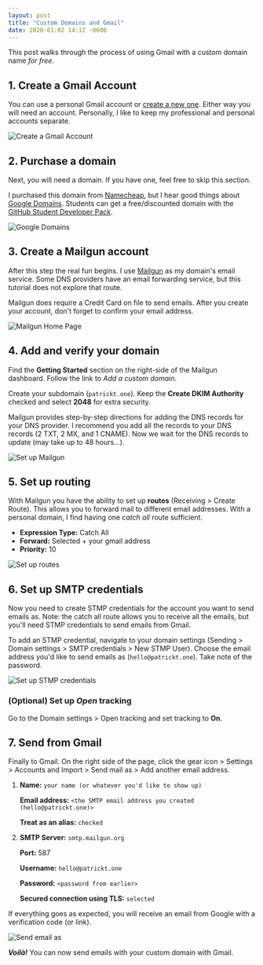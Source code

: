 ```yaml
---
layout: post
title: "Custom Domains and Gmail"
date: 2020-01-02 14:12 -0600
---
```


This post walks through the process of using Gmail with a custom domain name _for free_.

## 1. Create a Gmail Account

You can use a personal Gmail account or [create a new one](https://accounts.google.com/SignUp). Either way you will need an account. Personally, I like to keep my professional and personal accounts separate.

![Create a Gmail Account](/assets/images/custom-domains-and-gmail/00-create-gmail-account.jpg)

## 2. Purchase a domain

Next, you will need a domain. If you have one, feel free to skip this section.

I purchased this domain from [Namecheap](https://www.namecheap.com/), but I hear good things about [Google Domains](https://domains.google/). Students can get a free/discounted domain with the [GitHub Student Developer Pack](https://education.github.com/pack).

![Google Domains](/assets/images/custom-domains-and-gmail/01-purchase-domain.jpg)

## 3. Create a Mailgun account

After this step the real fun begins. I use [Mailgun](https://www.mailgun.com/) as my domain's email service. Some DNS providers have an email forwarding service, but this tutorial does not explore that route.

Mailgun does require a Credit Card on file to send emails. After you create your account, don't forget to confirm your email address.

![Mailgun Home Page](/assets/images/custom-domains-and-gmail/02-create-mailgun-account.jpg)

## 4. Add and verify your domain

Find the **Getting Started** section on the right-side of the Mailgun dashboard. Follow the link to _Add a custom domain_.

Create your subdomain (`patrickt.one`). Keep the **Create DKIM Authority** checked and select **2048** for extra security.

Mailgun provides step-by-step directions for adding the DNS records for your DNS provider. I recommend you add all the records to your DNS records (2 TXT, 2 MX, and 1 CNAME). Now we wait for the DNS records to update (may take up to 48 hours...).

![Set up Mailgun](/assets/images/custom-domains-and-gmail/03-set-up-mailgun.jpg)

## 5. Set up routing

With Mailgun you have the ability to set up **routes** (Receiving > Create Route). This allows you to forward mail to different email addresses. With a personal domain, I find having one _catch all_ route sufficient.

- **Expression Type:** Catch All
- **Forward:** Selected + your gmail address
- **Priority:** 10

![Set up routes](/assets/images/custom-domains-and-gmail/04-set-up-routes.jpg)

## 6. Set up SMTP credentials

Now you need to create STMP credentials for the account you want to send emails as. Note: the catch all route allows you to receive all the emails, but you'll need STMP credentials to send emails from Gmail.

To add an STMP credential, navigate to your domain settings (Sending > Domain settings > SMTP credentials > New STMP User). Choose the email address you'd like to send emails as (`hello@patrickt.one`). Take note of the password.

![Set up STMP credentials](/assets/images/custom-domains-and-gmail/05-stmp-creds.jpg)

### (Optional) Set up _Open_ tracking

Go to the Domain settings > Open tracking and set tracking to **On**.

## 7. Send from Gmail

Finally to Gmail. On the right side of the page, click the gear icon > Settings > Accounts and Import > Send mail as > Add another email address.

1. **Name:** `your name (or whatever you'd like to show up)`

   **Email address:** `<the SMTP email address you created (hello@patrickt.one)>`

   **Treat as an alias:** `checked`

2. **SMTP Server:** `smtp.mailgun.org`

   **Port:** 587

   **Username:** `hello@patrickt.one`

   **Password:** `<password from earlier>`

   **Secured connection using TLS:** `selected`

If everything goes as expected, you will receive an email from Google with a verification code (or link).

![Send email as](/assets/images/custom-domains-and-gmail/06-send-email-as.jpg)

_**Voilà!**_ You can now send emails with your custom domain with Gmail.
